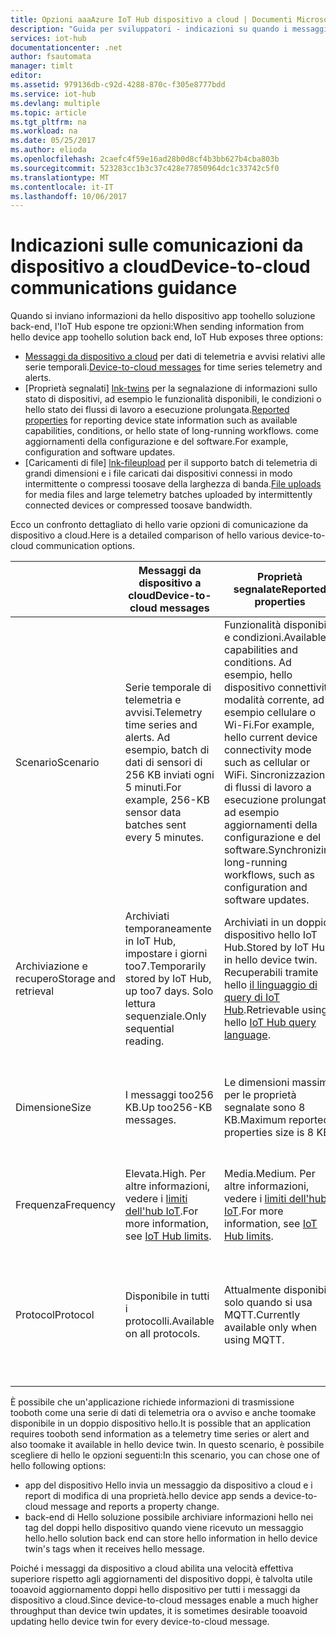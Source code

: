 ```yaml
---
title: Opzioni aaaAzure IoT Hub dispositivo a cloud | Documenti Microsoft
description: "Guida per sviluppatori - indicazioni su quando i messaggi da dispositivo a cloud toouse, proprietà segnalata o file di caricamento per le comunicazioni cloud a dispositivo."
services: iot-hub
documentationcenter: .net
author: fsautomata
manager: timlt
editor: 
ms.assetid: 979136db-c92d-4288-870c-f305e8777bdd
ms.service: iot-hub
ms.devlang: multiple
ms.topic: article
ms.tgt_pltfrm: na
ms.workload: na
ms.date: 05/25/2017
ms.author: elioda
ms.openlocfilehash: 2caefc4f59e16ad28b0d8cf4b3bb627b4cba803b
ms.sourcegitcommit: 523283cc1b3c37c428e77850964dc1c33742c5f0
ms.translationtype: MT
ms.contentlocale: it-IT
ms.lasthandoff: 10/06/2017
---
```

# <a name="device-to-cloud-communications-guidance"></a><span data-ttu-id="bf7b3-103">Indicazioni sulle comunicazioni da dispositivo a cloud</span><span class="sxs-lookup"><span data-stu-id="bf7b3-103">Device-to-cloud communications guidance</span></span>
<span data-ttu-id="bf7b3-104">Quando si inviano informazioni da hello dispositivo app toohello soluzione back-end, l'IoT Hub espone tre opzioni:</span><span class="sxs-lookup"><span data-stu-id="bf7b3-104">When sending information from hello device app toohello solution back end, IoT Hub exposes three options:</span></span>

* <span data-ttu-id="bf7b3-105">[Messaggi da dispositivo a cloud][lnk-d2c] per dati di telemetria e avvisi relativi alle serie temporali.</span><span class="sxs-lookup"><span data-stu-id="bf7b3-105">[Device-to-cloud messages][lnk-d2c] for time series telemetry and alerts.</span></span>
* <span data-ttu-id="bf7b3-106">[Proprietà segnalati] [ lnk-twins] per la segnalazione di informazioni sullo stato di dispositivi, ad esempio le funzionalità disponibili, le condizioni o hello stato dei flussi di lavoro a esecuzione prolungata.</span><span class="sxs-lookup"><span data-stu-id="bf7b3-106">[Reported properties][lnk-twins] for reporting device state information such as available capabilities, conditions, or hello state of long-running workflows.</span></span> <span data-ttu-id="bf7b3-107">come aggiornamenti della configurazione e del software.</span><span class="sxs-lookup"><span data-stu-id="bf7b3-107">For example, configuration and software updates.</span></span>
* <span data-ttu-id="bf7b3-108">[Caricamenti di file] [ lnk-fileupload] per il supporto batch di telemetria di grandi dimensioni e i file caricati dai dispositivi connessi in modo intermittente o compressi toosave della larghezza di banda.</span><span class="sxs-lookup"><span data-stu-id="bf7b3-108">[File uploads][lnk-fileupload] for media files and large telemetry batches uploaded by intermittently connected devices or compressed toosave bandwidth.</span></span>

<span data-ttu-id="bf7b3-109">Ecco un confronto dettagliato di hello varie opzioni di comunicazione da dispositivo a cloud.</span><span class="sxs-lookup"><span data-stu-id="bf7b3-109">Here is a detailed comparison of hello various device-to-cloud communication options.</span></span>

|  | <span data-ttu-id="bf7b3-110">Messaggi da dispositivo a cloud</span><span class="sxs-lookup"><span data-stu-id="bf7b3-110">Device-to-cloud messages</span></span> | <span data-ttu-id="bf7b3-111">Proprietà segnalate</span><span class="sxs-lookup"><span data-stu-id="bf7b3-111">Reported properties</span></span> | <span data-ttu-id="bf7b3-112">Caricamenti di file</span><span class="sxs-lookup"><span data-stu-id="bf7b3-112">File uploads</span></span> |
| ---- | ------- | ---------- | ---- |
| <span data-ttu-id="bf7b3-113">Scenario</span><span class="sxs-lookup"><span data-stu-id="bf7b3-113">Scenario</span></span> | <span data-ttu-id="bf7b3-114">Serie temporale di telemetria e avvisi.</span><span class="sxs-lookup"><span data-stu-id="bf7b3-114">Telemetry time series and alerts.</span></span> <span data-ttu-id="bf7b3-115">Ad esempio, batch di dati di sensori di 256 KB inviati ogni 5 minuti.</span><span class="sxs-lookup"><span data-stu-id="bf7b3-115">For example, 256-KB sensor data batches sent every 5 minutes.</span></span> | <span data-ttu-id="bf7b3-116">Funzionalità disponibili e condizioni.</span><span class="sxs-lookup"><span data-stu-id="bf7b3-116">Available capabilities and conditions.</span></span> <span data-ttu-id="bf7b3-117">Ad esempio, hello dispositivo connettività modalità corrente, ad esempio cellulare o Wi-Fi.</span><span class="sxs-lookup"><span data-stu-id="bf7b3-117">For example, hello current device connectivity mode such as cellular or WiFi.</span></span> <span data-ttu-id="bf7b3-118">Sincronizzazione di flussi di lavoro a esecuzione prolungata, ad esempio aggiornamenti della configurazione e del software.</span><span class="sxs-lookup"><span data-stu-id="bf7b3-118">Synchronizing long-running workflows, such as configuration and software updates.</span></span> | <span data-ttu-id="bf7b3-119">File multimediali.</span><span class="sxs-lookup"><span data-stu-id="bf7b3-119">Media files.</span></span> <span data-ttu-id="bf7b3-120">Batch di telemetria di grandi dimensioni, in genere compressi.</span><span class="sxs-lookup"><span data-stu-id="bf7b3-120">Large (typically compressed) telemetry batches.</span></span> |
| <span data-ttu-id="bf7b3-121">Archiviazione e recupero</span><span class="sxs-lookup"><span data-stu-id="bf7b3-121">Storage and retrieval</span></span> | <span data-ttu-id="bf7b3-122">Archiviati temporaneamente in IoT Hub, impostare i giorni too7.</span><span class="sxs-lookup"><span data-stu-id="bf7b3-122">Temporarily stored by IoT Hub, up too7 days.</span></span> <span data-ttu-id="bf7b3-123">Solo lettura sequenziale.</span><span class="sxs-lookup"><span data-stu-id="bf7b3-123">Only sequential reading.</span></span> | <span data-ttu-id="bf7b3-124">Archiviati in un doppio dispositivo hello IoT Hub.</span><span class="sxs-lookup"><span data-stu-id="bf7b3-124">Stored by IoT Hub in hello device twin.</span></span> <span data-ttu-id="bf7b3-125">Recuperabili tramite hello [il linguaggio di query di IoT Hub][lnk-query].</span><span class="sxs-lookup"><span data-stu-id="bf7b3-125">Retrievable using hello [IoT Hub query language][lnk-query].</span></span> | <span data-ttu-id="bf7b3-126">Archiviati nell'account di Archiviazione di Azure specificato dall'utente.</span><span class="sxs-lookup"><span data-stu-id="bf7b3-126">Stored in user-provided Azure Storage account.</span></span> |
| <span data-ttu-id="bf7b3-127">Dimensione</span><span class="sxs-lookup"><span data-stu-id="bf7b3-127">Size</span></span> | <span data-ttu-id="bf7b3-128">I messaggi too256 KB.</span><span class="sxs-lookup"><span data-stu-id="bf7b3-128">Up too256-KB messages.</span></span> | <span data-ttu-id="bf7b3-129">Le dimensioni massime per le proprietà segnalate sono 8 KB.</span><span class="sxs-lookup"><span data-stu-id="bf7b3-129">Maximum reported properties size is 8 KB.</span></span> | <span data-ttu-id="bf7b3-130">Dimensioni di file massime supportate dall'Archiviazione BLOB di Azure.</span><span class="sxs-lookup"><span data-stu-id="bf7b3-130">Maximum file size supported by Azure Blob Storage.</span></span> |
| <span data-ttu-id="bf7b3-131">Frequenza</span><span class="sxs-lookup"><span data-stu-id="bf7b3-131">Frequency</span></span> | <span data-ttu-id="bf7b3-132">Elevata.</span><span class="sxs-lookup"><span data-stu-id="bf7b3-132">High.</span></span> <span data-ttu-id="bf7b3-133">Per altre informazioni, vedere i [limiti dell'hub IoT][lnk-quotas].</span><span class="sxs-lookup"><span data-stu-id="bf7b3-133">For more information, see [IoT Hub limits][lnk-quotas].</span></span> | <span data-ttu-id="bf7b3-134">Media.</span><span class="sxs-lookup"><span data-stu-id="bf7b3-134">Medium.</span></span> <span data-ttu-id="bf7b3-135">Per altre informazioni, vedere i [limiti dell'hub IoT][lnk-quotas].</span><span class="sxs-lookup"><span data-stu-id="bf7b3-135">For more information, see [IoT Hub limits][lnk-quotas].</span></span> | <span data-ttu-id="bf7b3-136">Bassa.</span><span class="sxs-lookup"><span data-stu-id="bf7b3-136">Low.</span></span> <span data-ttu-id="bf7b3-137">Per altre informazioni, vedere i [limiti dell'hub IoT][lnk-quotas].</span><span class="sxs-lookup"><span data-stu-id="bf7b3-137">For more information, see [IoT Hub limits][lnk-quotas].</span></span> |
| <span data-ttu-id="bf7b3-138">Protocol</span><span class="sxs-lookup"><span data-stu-id="bf7b3-138">Protocol</span></span> | <span data-ttu-id="bf7b3-139">Disponibile in tutti i protocolli.</span><span class="sxs-lookup"><span data-stu-id="bf7b3-139">Available on all protocols.</span></span> | <span data-ttu-id="bf7b3-140">Attualmente disponibile solo quando si usa MQTT.</span><span class="sxs-lookup"><span data-stu-id="bf7b3-140">Currently available only when using MQTT.</span></span> | <span data-ttu-id="bf7b3-141">Disponibile quando si utilizza qualsiasi protocollo, ma richiede HTTP sul dispositivo hello.</span><span class="sxs-lookup"><span data-stu-id="bf7b3-141">Available when using any protocol, but requires HTTP on hello device.</span></span> |

<span data-ttu-id="bf7b3-142">È possibile che un'applicazione richiede informazioni di trasmissione tooboth come una serie di dati di telemetria ora o avviso e anche toomake disponibile in un doppio dispositivo hello.</span><span class="sxs-lookup"><span data-stu-id="bf7b3-142">It is possible that an application requires tooboth send information as a telemetry time series or alert and also toomake it available in hello device twin.</span></span> <span data-ttu-id="bf7b3-143">In questo scenario, è possibile scegliere di hello le opzioni seguenti:</span><span class="sxs-lookup"><span data-stu-id="bf7b3-143">In this scenario, you can chose one of hello following options:</span></span>

* <span data-ttu-id="bf7b3-144">app del dispositivo Hello invia un messaggio da dispositivo a cloud e i report di modifica di una proprietà.</span><span class="sxs-lookup"><span data-stu-id="bf7b3-144">hello device app sends a device-to-cloud message and reports a property change.</span></span>
* <span data-ttu-id="bf7b3-145">back-end di Hello soluzione possibile archiviare informazioni hello nei tag del doppi hello dispositivo quando viene ricevuto un messaggio hello.</span><span class="sxs-lookup"><span data-stu-id="bf7b3-145">hello solution back end can store hello information in hello device twin's tags when it receives hello message.</span></span>

<span data-ttu-id="bf7b3-146">Poiché i messaggi da dispositivo a cloud abilita una velocità effettiva superiore rispetto agli aggiornamenti del dispositivo doppi, è talvolta utile tooavoid aggiornamento doppi hello dispositivo per tutti i messaggi da dispositivo a cloud.</span><span class="sxs-lookup"><span data-stu-id="bf7b3-146">Since device-to-cloud messages enable a much higher throughput than device twin updates, it is sometimes desirable tooavoid updating hello device twin for every device-to-cloud message.</span></span>


[lnk-twins]: iot-hub-devguide-device-twins.md
[lnk-fileupload]: iot-hub-devguide-file-upload.md
[lnk-quotas]: iot-hub-devguide-quotas-throttling.md
[lnk-query]: iot-hub-devguide-query-language.md
[lnk-d2c]: iot-hub-devguide-messages-d2c.md
